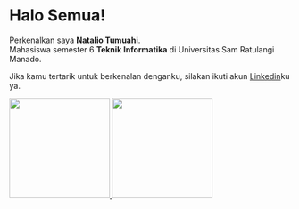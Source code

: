 # Halo Semua!

Perkenalkan saya **Natalio Tumuahi**.<br>
Mahasiswa semester 6 **Teknik Informatika** di Universitas Sam Ratulangi Manado.

Jika kamu tertarik untuk berkenalan denganku, silakan ikuti akun [Linkedin](linkedin.com/in/natalio-tumuahi-56340427a/)ku ya.

<p align="left">
<a href="https://github.com/penuliscode">
  <img height="180em" src="https://github-readme-stats-eight-theta.vercel.app/api?username=natalio123&show_icons=true&theme=algolia&include_all_commits=true&count_private=true"/>
  <img height="180em" src="https://github-readme-stats-eight-theta.vercel.app/api/top-langs/?username=natalio123&layout=compact&layout=compact&theme=algolia"/>
</a>
</p>
